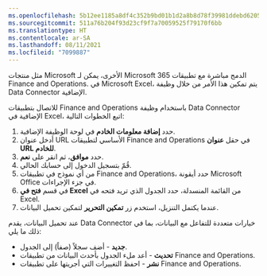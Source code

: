 ```yaml
---
ms.openlocfilehash: 5b12ee1185a8df4c352b9bd01b1d2a8b8d78f39981ddebd62050e2432057345e
ms.sourcegitcommit: 511a76b204f93d23cf9f7a70059525f79170f6bb
ms.translationtype: HT
ms.contentlocale: ar-SA
ms.lasthandoff: 08/11/2021
ms.locfileid: "7099887"
---
```

مثل منتجات Microsoft الأخرى، يمكن لـ Microsoft 365 الدمج مباشرة مع تطبيقات Finance and Operations. في Microsoft Excel، يتم تمكين هذا الأمر من خلال وظيفة Data Connector الإضافية.

للاتصال بتطبيقات Finance and Operations باستخدام وظيفة Data Connector الإضافية في Excel، اتبع الخطوات التالية:

1.  حدد **إضافة معلومات الخادم** في لوحة الوظيفة الإضافية.
2.  أدخل عنوان URL الأساسي لتطبيقات Finance and Operations في حقل **عنوان URL للخادم**.
3.  حدد **موافق**، ثم انقر على **نعم**.
4.  قُمّ بتسجيل الدخول إلى حسابك الحالي.
5.  من أي نموذج في تطبيقات Finance and Operations، حدد أيقونة Microsoft Office في جزء الإجراءات.
6.  في قسم **فتح في Excel** من القائمة المنسدلة، حدد الجدول الذي تريد فتحه في Excel.
7.  عندما يكتمل التنزيل، استخدم زر **تمكين التحرير** لتمكين تحميل البيانات.

عند تحميل البيانات، يقدم Data Connector خيارات متعددة للتفاعل مع البيانات، بما في ذلك ما يلي:

-   **جديد** - أضف سجلاً (صفاً) إلى الجدول.
-   **تحديث** - أعد ملء الجدول بأحدث البيانات من تطبيقات Finance and Operations.
-   **نشر** - احفظ التغييرات التي أجريتها على تطبيقات Finance and Operations. 

